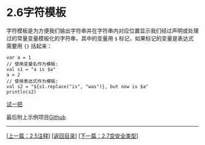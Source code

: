 # 2.6字符模板

字符模板是为方便我们输出字符串并在字符串内对应位置显示我们经过声明或处理过的常量变量模板化的字符串，其中的变量用 `$` 标记，如果标记的变量是表达式需要用 `{}` 括起来：

	var a = 1
	// 使用变量名作为模板:
	val s1 = "a is $a"
	a = 2
	// 使用表达式作为模板:
	val s2 = "${s1.replace("is", "was")}, but now is $a"
	println(s2)

[试一把](https://try.kotlinlang.org/#/UserProjects/8ln3dmfsbbqd4ph0s3pdpqpdpn/j1fc2iteo3tvkbo01aak6816mg)

最后附上示例项目[Github](https://github.com/Sogrey/Kotlin-Notes/tree/master/source/P02)

---
[[上一篇：2.5注释](https://sogrey.github.io/Kotlin-Notes/notes/2%E5%9F%BA%E6%9C%AC%E8%AF%AD%E6%B3%95/2.5%E6%B3%A8%E9%87%8A)] [[返回目录](https://sogrey.github.io/Kotlin-Notes/)] [[下一篇：2.7空安全类型](https://sogrey.github.io/Kotlin-Notes/notes/2%E5%9F%BA%E6%9C%AC%E8%AF%AD%E6%B3%95/2.7%E7%A9%BA%E5%AE%89%E5%85%A8%E7%B1%BB%E5%9E%8B)]